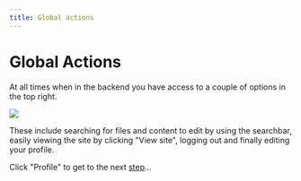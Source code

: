 ```yaml
---
title: Global actions
---
```

Global Actions
==============

At all times when in the backend you have access to a couple of options in the
top right.

<a href="https://user-images.githubusercontent.com/7093518/91454685-8fd8d980-e881-11ea-8c37-cc4d634cb345.png" class="popup"><img src="https://user-images.githubusercontent.com/7093518/91454685-8fd8d980-e881-11ea-8c37-cc4d634cb345.png"></a><br>

These include searching for files and content to edit by using the searchbar,
easily viewing the site by clicking "View site", logging out and finally
editing your profile.

Click "Profile" to get to the next [step](profile)...